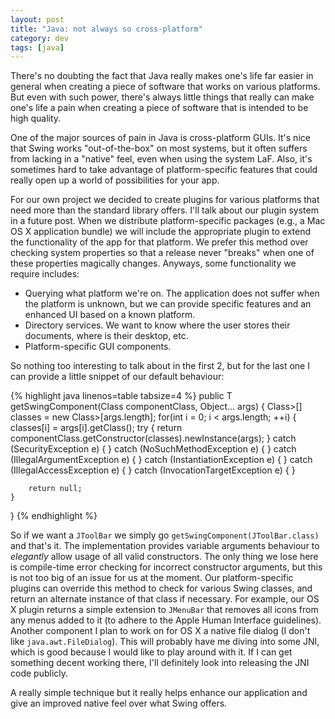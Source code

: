 ```yaml
---           
layout: post
title: "Java: not always so cross-platform"
category: dev
tags: [java]
---
```


There's no doubting the fact that Java really makes one's life far easier in
general when creating a piece of software that works on various platforms. But
even with such power, there's always little things that really can make one's
life a pain when creating a piece of software that is intended to be high
quality.


One of the major sources of pain in Java is cross-platform GUIs. It's nice that
Swing works "out-of-the-box" on most systems, but it often suffers from lacking
in a "native" feel, even when using the system LaF. Also, it's sometimes hard
to take advantage of platform-specific features that could really open up a
world of possibilities for your app.

For our own project we decided to create plugins for various platforms that
need more than the standard library offers. I'll talk about our plugin system
in a future post. When we distribute platform-specific packages (e.g., a Mac OS
X application bundle) we will include the appropriate plugin to extend the
functionality of the app for that platform. We prefer this method over checking
system properties so that a release never "breaks" when one of these properties
magically changes. Anyways, some functionality we require includes:

* Querying what platform we're on. The application does not suffer when the
  platform is unknown, but we can provide specific features and an enhanced UI
  based on a known platform.
* Directory services. We want to know where the user stores their documents,
  where is their desktop, etc.
* Platform-specific GUI components.

So nothing too interesting to talk about in the first 2, but for the last one I
can provide a little snippet of our default behaviour:

{% highlight java linenos=table tabsize=4 %}
public T getSwingComponent(Class componentClass, Object... args) {
	Class>[] classes = new Class>[args.length];
	for(int i = 0; i < args.length; ++i) {
		classes[i] = args[i].getClass();
		try {
			return componentClass.getConstructor(classes).newInstance(args);
		} catch (SecurityException e) {
		} catch (NoSuchMethodException e) {
		} catch (IllegalArgumentException e) {
		} catch (InstantiationException e) {
		} catch (IllegalAccessException e) {
		} catch (InvocationTargetException e) {
		}

		return null;
	}
}
{% endhighlight %}

So if we want a `JToolBar` we simply go `getSwingComponent(JToolBar.class)` and
that's it. The implementation provides variable arguments behaviour to
_elegantly_ allow usage of all valid constructors. The only thing we lose here
is compile-time error checking for incorrect constructor arguments, but this is
not too big of an issue for us at the moment. Our platform-specific plugins can
override this method to check for various Swing classes, and return an
alternate instance of that class if necessary. For example, our OS X plugin
returns a simple extension to `JMenuBar` that removes all icons from any menus
added to it (to adhere to the Apple Human Interface guidelines). Another
component I plan to work on for OS X a native file dialog (I don't like
`java.awt.FileDialog`). This will probably have me diving into some JNI, which
is good because I would like to play around with it. If I can get something
decent working there, I'll definitely look into releasing the JNI code
publicly.

A really simple technique but it really helps enhance our application and give
an improved native feel over what Swing offers.
